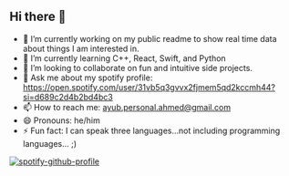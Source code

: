 ## Hi there 👋



- 🔭 I’m currently working on my public readme to show real time data about things I am interested in.
- 🌱 I’m currently learning C++, React, Swift, and Python
- 👯 I’m looking to collaborate on fun and intuitive side projects.
- 💬 Ask me about my spotify profile: https://open.spotify.com/user/31vb5q3gvvx2fjmem5qd2kccmh44?si=d689c2d4b2bd4bc3
- 📫 How to reach me: ayub.personal.ahmed@gmail.com
- 😄 Pronouns: he/him
- ⚡ Fun fact: I can speak three languages...not including programming languages... ;)

[![spotify-github-profile](https://spotify-github-profile.kittinanx.com/api/view?uid=31vb5q3gvvx2fjmem5qd2kccmh44&cover_image=true&theme=compact&show_offline=true&background_color=121212&interchange=true)](https://github.com/kittinan/spotify-github-profile)
